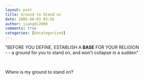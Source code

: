 ```yaml
---
layout: post
title: Ground to Stand on
date: 2006-06-03 03:56
author: jiangdi2000
comments: true
categories: [Uncategorized]
---
```

<div id="msgcns!C840C88DA912213B!832" class="bvMsg"><div></div>
<p>&quot;BEFORE YOU DEFINE, ESTABLISH A <strong>BASE</strong> FOR YOUR RELIGION<br />- - a ground for you to stand on, and won't collapse in a sudden&quot;</p>
<p> </p>
<p>Where is my ground to stand on?</p></div>
